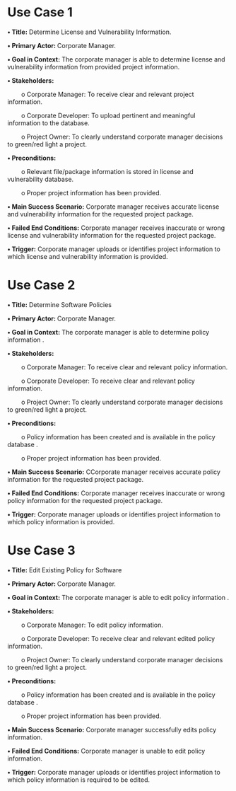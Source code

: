<div>
<h1>
Use Case 1
</h1>

<p><b>•	Title:</b> Determine License and Vulnerability Information.</p>
<P><b>•	Primary Actor: </b>Corporate Manager.</p>
<P><b>•	Goal in Context:</b> The corporate manager is able to determine license and vulnerability information from provided project information.</p>
<p><b>•	Stakeholders:</b></p>
<p>&nbsp&nbsp&nbsp&nbsp&nbsp&nbsp&nbsp&nbspo	Corporate Manager: To receive clear and relevant project information.</p>
<p>&nbsp&nbsp&nbsp&nbsp&nbsp&nbsp&nbsp&nbspo	Corporate Developer: To upload pertinent and meaningful information to the database.</p>
<p>&nbsp&nbsp&nbsp&nbsp&nbsp&nbsp&nbsp&nbspo	Project Owner: To clearly understand corporate manager decisions to green/red light a project.</p>
<p><b>•	Preconditions:</b></p>
<p>&nbsp&nbsp&nbsp&nbsp&nbsp&nbsp&nbsp&nbspo	Relevant file/package information is stored in license and vulnerability database.</p>
<p>&nbsp&nbsp&nbsp&nbsp&nbsp&nbsp&nbsp&nbspo	Proper project information has been provided.</p>
<p><b>•	Main Success Scenario:</b> Corporate manager receives accurate license and vulnerability information for the requested project package.</p>
<p><b>•	Failed End Conditions:</b> Corporate manager receives inaccurate or wrong license and vulnerability information for the requested project package.</p>
<p><b>•	Trigger:</b> Corporate manager uploads or identifies project information to which license and vulnerability information is provided.</p>
</div>

<div>
<h1>
Use Case 2
</h1>

<p><b>•	Title:</b> Determine Software Policies</p>
<P><b>•	Primary Actor: </b>Corporate Manager.</p>
<P><b>•	Goal in Context:</b> The corporate manager is able to determine policy information .</p>
<p><b>•	Stakeholders:</b></p>
<p>&nbsp&nbsp&nbsp&nbsp&nbsp&nbsp&nbsp&nbspo	Corporate Manager: To receive clear and relevant policy information.</p>
<p>&nbsp&nbsp&nbsp&nbsp&nbsp&nbsp&nbsp&nbspo	Corporate Developer: To receive clear and relevant policy information.</p>
<p>&nbsp&nbsp&nbsp&nbsp&nbsp&nbsp&nbsp&nbspo	Project Owner: To clearly understand corporate manager decisions to green/red light a project.</p>
<p><b>•	Preconditions:</b></p>
<p>&nbsp&nbsp&nbsp&nbsp&nbsp&nbsp&nbsp&nbspo	Policy information has been created and is available in the policy database .</p>
<p>&nbsp&nbsp&nbsp&nbsp&nbsp&nbsp&nbsp&nbspo	Proper project information has been provided.</p>
<p><b>•	Main Success Scenario:</b> CCorporate manager receives accurate policy information for the requested project package.</p>
<p><b>•	Failed End Conditions:</b> Corporate manager receives inaccurate or wrong policy information for the requested project package.</p>
<p><b>•	Trigger:</b> Corporate manager uploads or identifies project information to which policy information is provided.</p>
</div>

<div>
<h1>
Use Case 3
</h1>

<p><b>•	Title:</b> Edit Existing Policy for Software</p>
<P><b>•	Primary Actor: </b>Corporate Manager.</p>
<P><b>•	Goal in Context:</b>  The corporate manager is able to edit policy information .</p>
<p><b>•	Stakeholders:</b></p>
<p>&nbsp&nbsp&nbsp&nbsp&nbsp&nbsp&nbsp&nbspo	Corporate Manager:  To edit policy information.</p>
<p>&nbsp&nbsp&nbsp&nbsp&nbsp&nbsp&nbsp&nbspo	Corporate Developer: To receive clear and relevant edited policy information.</p>
<p>&nbsp&nbsp&nbsp&nbsp&nbsp&nbsp&nbsp&nbspo	Project Owner: To clearly understand corporate manager decisions to green/red light a project.</p>
<p><b>•	Preconditions:</b></p>
<p>&nbsp&nbsp&nbsp&nbsp&nbsp&nbsp&nbsp&nbspo	Policy information has been created and is available in the policy database  .</p>
<p>&nbsp&nbsp&nbsp&nbsp&nbsp&nbsp&nbsp&nbspo	Proper project information has been provided.</p>
<p><b>•	Main Success Scenario:</b> Corporate manager successfully edits policy information.</p>
<p><b>•	Failed End Conditions:</b> Corporate manager is unable to edit policy information.</p>
<p><b>•	Trigger:</b> Corporate manager uploads or identifies project information to which policy information is required to be edited.</p>
</div>
